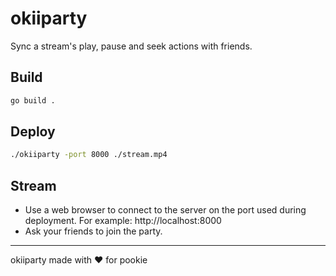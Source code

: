 # okiiparty

Sync a stream's play, pause and seek actions with friends.

## Build

```sh
go build .
```

## Deploy

```sh
./okiiparty -port 8000 ./stream.mp4
```

## Stream

- Use a web browser to connect to the server on the port used during deployment. For example: http://localhost:8000
- Ask your friends to join the party.

---

okiiparty made with ❤️ for pookie
